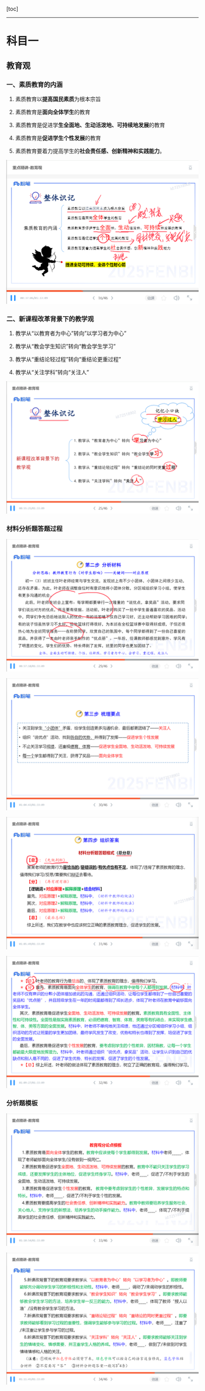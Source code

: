[toc]

---

# 科目一

## 教育观

### 一、素质教育的内涵

1. 素质教育以**提高国民素质**为根本宗旨

2. 素质教育是**面向全体学生**的教育

3. 素质教育是促进学**生全面地、生动活泼地、可持续地发展**的教育

4. 素质教育是**促进学生个性发展**的教育

5. 素质教育要着力提高学生的**社会责任感、创新精神和实践能力**。

![](科目一.assets/2025-01-14-16-06-08-image.png)

### 二、新课程改革背景下的教学观

1. 教学从“以教育者为中心”转向”以学习者为中心”

2. 教学从“教会学生知识”转向“教会学生学习”

3. 教学从“重结论轻过程”转向“重结论更重过程”

4. 教学从“关注学科”转向“关注人”

![](科目一.assets/2025-01-14-16-58-24-image.png)











### 材料分析题答题过程

![](科目一.assets/2025-01-14-17-08-40-image.png)

![](科目一.assets/2025-01-14-17-08-31-image.png)

![](科目一.assets/2025-01-14-17-05-54-image.png)

![](科目一.assets/2025-01-14-17-08-21-image.png)

### 分析题模板

![](科目一.assets/2025-01-14-17-10-38-image.png)

![](科目一.assets/2025-01-14-17-11-14-image.png)
